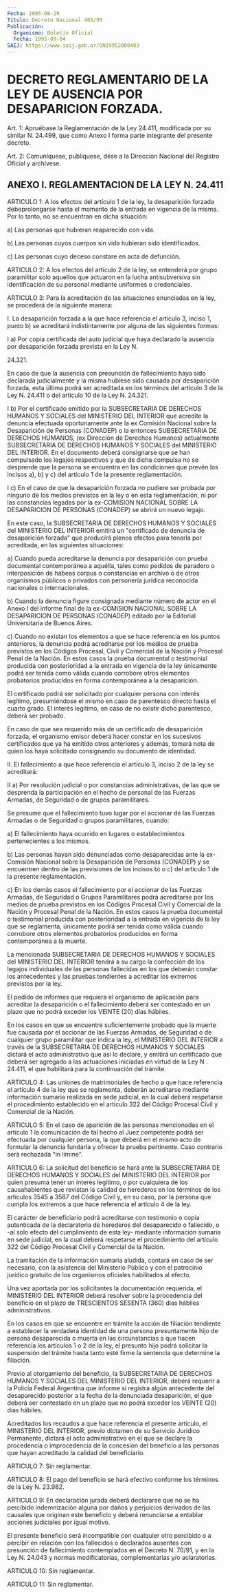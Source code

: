 ```yaml
---
Fecha: 1995-08-29
Título: Decreto Nacional 403/95
Publicación:
  Organismo: Boletín Oficial
  Fecha: 1995-09-04
SAIJ: https://www.saij.gob.ar/DN19952000403
---
```

# DECRETO REGLAMENTARIO DE LA LEY DE AUSENCIA POR DESAPARICION FORZADA.

<a id="1"></a>
Art. 1:  Apruébase  la  Reglamentación  de  la  Ley 24.411, modificada  por su similar N. 24.499, que como Anexo I  forma parte integrante del presente decreto.

<a id="2"></a>
Art. 2: Comuníquese,  publíquese, dése a la Dirección Nacional del Registro Oficial y archívese.

## ANEXO I. REGLAMENTACION DE LA LEY N. 24.411

<a id="1"></a>
ARTICULO 1: A los efectos del artículo 1 de la ley, la desaparición forzada debeprolongarse  hasta el momento de la entrada en vigencia de la misma. Por lo tanto, no  se  encuentran  en dicha situación:

a) Las personas que hubieran reaparecido con vida.

b) Las personas cuyos cuerpos sin vida hubieran sido identificados.

c)   Las  personas  cuyo  deceso  constare  en  acta  de defunción.

<a id="2"></a>
ARTICULO 2: A los efectos del artículo 2 de la ley, se entenderá por grupo paramilitar solo aquellos que actuaron en la lucha antisubversiva sin identificación de su personal mediante uniformes o credenciales.

<a id="3"></a>
ARTICULO 3: Para la acreditación de las situaciones enunciadas en la ley, se procederá de la siguiente manera:

I. La  desaparición forzada a la que hace referencia el artículo 3, inciso 1,  punto b) se acreditará indistintamente por alguna de las siguientes formas:

I a) Por copia  certificada del auto judicial que haya declarado la ausencia por desaparición  forzada  prevista  en  la  Ley  N.

24.321.

En  caso  de  que  la ausencia con presunción de fallecimiento haya sido declarada judicialmente  y  la  misma hubiese sido causada por desaparición  forzada,  esta última podrá  ser  acreditada  en los términos del artículo 3 de la Ley N. 24.411 o del artículo 10 de la Ley  N. 24.321.

I b) Por el certificado emitido  por  la  SUBSECRETARIA DE DERECHOS HUMANOS  Y  SOCIALES del MINISTERIO DEL INTERIOR  que  acredite  la denuncia efectuada oportunamente ante la ex Comisión Nacional sobre la Desaparición  de  Personas (CONADEP) o la entonces SUBSECRETARIA DE DERECHOS HUMANOS, (ex Dirección de Derechos Humanos) actualmente SUBSECRETARIA DE DERECHOS  HUMANOS  Y  SOCIALES  del MINISTERIO DEL INTERIOR. En el documento deberá consignarse que se  han compulsado los legajos respectivos y que de dicha compulsa no se desprende que la persona se encuentra en las condiciones que prevén  los incisos a), b) y c) del artículo 1 de la presente reglamentación.

I  c)  En  el  caso  de  que la desaparición forzada no pudiere ser probada por ninguno de los  medios  previstos  en  la ley o en esta reglamentación,  ni por las constancias legadas por la ex-COMISION NACIONAL SOBRE LA  DESAPARICION  DE PERSONAS (CONADEP) se abrirá un nuevo legajo.

En este caso, la SUBSECRETARIA DE  DERECHOS  HUMANOS Y SOCIALES del MINISTERIO  DEL  INTERIOR emitirá un "certificado  de  denuncia de desaparición forzada" que producirá plenos efectos para tenerla por acreditada, en las siguientes situaciones:

a) Cuando pueda acreditarse la denuncia por desaparición con prueba documental contemporánea  a aquélla, tales como pedidos de paradero o interposición de hábeas corpus  o  constancias  en  archivo o de otros  organismos  públicos  o  privados  con  personería jurídica reconocida nacionales o internacionales.

b) Cuando la denuncia figure consignada mediante número de actor en el  Anexo  I del informe final de la ex-COMISION NACIONAL SOBRE LA DESAPARICION   DE  PERSONAS  (CONADEP)  editado  por  la Editorial Universitaria de Buenos Aires.

c) Cuando no existan  los elementos a que se hace referencia en los puntos anteriores, la denuncia  podrá acreditarse por los medios de prueba previstos en los Códigos Procesal,  Civil  y Comercial de la Nación  y  Procesal  Penal de la Nación. En estos casos  la prueba documental o testimonial  producida  con posterioridad a la entrada en  vigencia  de la ley únicamente podrá  ser  tenida  como válida cuando corrobore  otros  elementos  probatorios producidos en forma contemporánea a la desaparición.

El  certificado  podrá  ser solicitado por  cualquier  persona con interés legítimo, presumiéndose  el  mismo  en  caso de parentesco directo hasta el cuarto grado. El interés legítimo,  en  caso de no existir dicho parentesco, deberá ser probado.

En  caso de que sea requerido más de un certificado de desaparición forzada,  el organismo emisor deberá hacer constar en los sucesivos certificados  que  ya ha emitido otros anteriores y además, tomará nota  de  quien los haya solicitado  consignando  su  documento de identidad.

II. El fallecimiento  a que hace referencia el artículo 3, inciso 2 de la ley se acreditará:

II a) Por resolución judicial o por constancias administrativas, de las que se desprenda la  participación  en  el hecho de personal de las  Fuerzas  Armadas, de  Seguridad  o  de  grupos paramilitares.

Se presume que el fallecimiento tuvo lugar por  el  accionar de las Fuerzas  Armadas  o  de  Seguridad o grupos paramilitares, cuando:

a) El fallecimiento haya ocurrido  en  lugares  o establecimientos pertenecientes a los mismos.

b) Las personas hayan sido denunciadas como desaparecidas  ante la ex-Comisión  Nacional sobre la Desaparición de Personas (CONADEP) y se encuentren  dentro de las previsiones de los incisos b) o c) del artículo 1 de la presente reglamentación.

c) En los demás  casos  el  fallecimiento  por  el  accionar de las Fuerzas  Armadas,  de  Seguridad  o  Grupos  Paramilitares podrá acreditarse  por  los  medios  de  prueba  previstos en los Códigos Procesal  Civil  y Comercial de la Nación y Procesal  Penal  de la Nación. En estos casos la prueba documental o testimonial producida con posterioridad  a  la  entrada  en  vigencia  de  la  ley que se reglamenta,    únicamente  podrá  ser  tenida  como  válida cuando corrobore  otros    elementos    probatorios  producidos  en forma contemporánea a la muerte.

La  mencionada SUBSECRETARIA DE DERECHOS  HUMANOS  Y  SOCIALES del MINISTERIO  DEL  INTERIOR  tendrá  a  su cargo la confección de los legajos individuales de las personas fallecidas  en los que deberán constar los antecedentes y las pruebas tendientes  a  acreditar los extremos previstos por la ley.

El pedido de informes que requiera el organismo de aplicación para acreditar  la desaparición o el fallecimiento deberá ser contestado en un plazo  que  no  podrá  exceder  los  VEINTE (20) días hábiles.

En  los casos en que se encuentre suficientemente  probado  que la muerte  fue  causada  por  el  accionar  de las Fuerzas Armadas, de Seguridad o de cualquier grupo paramilitar  que  indica  la ley, el MINISTERIO  DEL  INTERIOR  a través de la SUBSECRETARIA DE DERECHOS HUMANOS  Y  SOCIALES dictará el  acto  administrativo  que  así  lo declare, y emitirá  un  certificado  que  deberá ser agregado a las actuaciones  iniciadas  en  virtud  de  la  Ley N . 24.411,  el que habilitará para la continuación del trámite.

<a id="4"></a>
ARTICULO 4: Las uniones de matrimoniales de hecho a que hace referencia el  artículo  4  de  la ley que se reglamenta, deberán acreditarse mediante información sumaria realizada en sede judicial, en la cual deberá respetarse el procedimiento  establecido  en el artículo 322 del Código Procesal Civil y Comercial de la Nación.

<a id="5"></a>
ARTICULO 5: En el caso de aparición de las personas mencionadas en el artículo  1  la comunicación de tal hecho al Juez competente podrá ser efectuada por cualquier persona, la que deberá en el mismo acto de formular la  denuncia  fundarla  y ofrecer la prueba pertinente. Caso contrario será rechazada "in límine".

<a id="6"></a>
ARTICULO 6: La solicitud del beneficio se hará ante la SUBSECRETARIA DE  DERECHOS  HUMANOS Y SOCIALES del MINISTERIO  DEL  INTERIOR por quien presuma tener  un  interés  legítimo, o por cualquiera de los causahabientes que revistan la calidad de herederos en los términos de los artículos 3545 a 3587 del Código Civil y, en su caso, por la persona que cumpla los extremos a que hace referencia el artículo 4 de la ley.

El  carácter  de beneficiario podrá acreditarse  con  testimonio o copia autenticada  de la declaratoria de herederos del desaparecido o  fallecido, o -al solo  efecto  del  cumplimiento  de  esta  ley- mediante  información  sumaria  en sede judicial, en la cual deberá respetarse el procedimiento del artículo  322  del  Código Procesal Civil y Comercial de la Nación.

La tramitación de la información sumaria aludida, contará  en caso de ser necesario, con la asistencia del Ministerio Público y con el patrocinio jurídico gratuito de los organismos oficiales habilitados al efecto.

Una  vez  aportada por los solicitantes la documentación requerida, el MINISTERIO DEL INTERIOR deberá resolver sobre la procedencia del beneficio en  el  plazo  de  TRESCIENTOS SESENTA (360) días hábiles administrativos.

En los casos en que se encuentre  en trámite la acción de filiación tendiente  a  establecer  la verdadera  identidad  de  una persona presuntamente  hijo  de persona   desaparecida  o  muerta  en las circunstancias a que hacen referencia  los  artículos  1  o 2 de la ley,  el  presunto  hijo  podrá solicitar la suspensión del trámite hasta  tanto esté firme la sentencia  que  determine  la filiación.

Previo al  otorgamiento del beneficio, la SUBSECRETARIA DE DERECHOS HUMANOS Y SOCIALES  DEL  MINISTERIO DEL INTERIOR, deberá requerir a la Policía  Federal  Argentina   que  informe  si  registra algún antecedente del desaparecido posterior  a la fecha de la denunciada desaparición, el que deberá ser contestado en un plazo que no podrá exceder los VEINTE (20) días hábiles.

Acreditados  los  recaudos  a  que  hace  referencia   el presente artículo,  el  MINISTERIO  DEL  INTERIOR,  previo  dictamen  de  su Servicio Jurídico Permanente, dictará el acto administrativo en el que  se  declare la procedencia o improcedencia de la concesión del beneficio  a  las  personas  que  hayan  acreditado  la calidad del beneficiario.

<a id="7"></a>
ARTICULO 7: Sin reglamentar.

<a id="8"></a>
ARTICULO 8: El pago del beneficio se hará efectivo conforme los términos de la Ley N. 23.982.

<a id="9"></a>
ARTICULO 9: En declaración jurada deberá declararse que no se ha percibido indemnización alguna por daños y perjuicios derivados  de las causales  que  originan  este  beneficio  y  deberá  renunciarse a entablar acciones judiciales por igual motivo.

El    presente  beneficio  será  incompatible  con  cualquier otro percibido  o a percibir en relación con los fallecidos o declarados ausentes con presunción de fallecimiento contemplados en el Decreto N. 70/91, y en la Ley N. 24.043 y normas modificatorias, complementarias y/o aclaratorias.

<a id="10"></a>
ARTICULO 10: Sin reglamentar.

<a id="11"></a>
ARTICULO 11: Sin reglamentar.